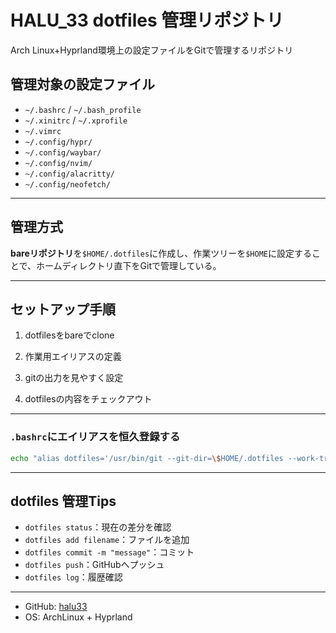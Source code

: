 # HALU_33 dotfiles 管理リポジトリ

Arch Linux+Hyprland環境上の設定ファイルをGitで管理するリポジトリ

## 管理対象の設定ファイル

- `~/.bashrc` / `~/.bash_profile`
- `~/.xinitrc` / `~/.xprofile`
- `~/.vimrc`
- `~/.config/hypr/`
- `~/.config/waybar/`
- `~/.config/nvim/`
- `~/.config/alacritty/`
- `~/.config/neofetch/`

---

## 管理方式

**bareリポジトリ**を`$HOME/.dotfiles`に作成し、作業ツリーを`$HOME`に設定することで、ホームディレクトリ直下をGitで管理している。

---

## セットアップ手順

1. dotfilesをbareでclone

2. 作業用エイリアスの定義

3. gitの出力を見やすく設定

4. dotfilesの内容をチェックアウト

---

### `.bashrc`にエイリアスを恒久登録する

```bash
echo "alias dotfiles='/usr/bin/git --git-dir=\$HOME/.dotfiles --work-tree=\$HOME'" >> ~/.bashrc
```

---

## dotfiles 管理Tips

- `dotfiles status`：現在の差分を確認
- `dotfiles add filename`：ファイルを追加
- `dotfiles commit -m "message"`：コミット
- `dotfiles push`：GitHubへプッシュ
- `dotfiles log`：履歴確認

---

- GitHub: [halu33](https://github.com/halu33)
- OS: ArchLinux + Hyprland

